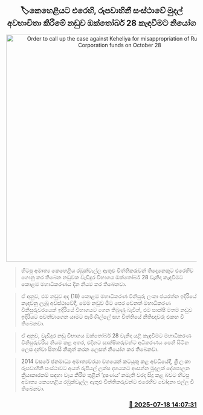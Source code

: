 <p align='center'><b><h2 align='center' title='Order to call up the case against Keheliya for misappropriation of Rupavahini Corporation funds on October 28'>🏷කෙහෙළියට එරෙහි, රූපවාහිනී සංස්ථාවේ මුදල් අවභාවිතා කිරීමේ නඩුව ඔක්තෝබර් 28 කැඳවීමට නියෝග</h2></b></p>
<p align='center'><img src='https://helakuru.sgp1.cdn.digitaloceanspaces.com/esana/images/lib/keheliya-rambukwalla-new-image.jpg' width='600' alt='Order to call up the case against Keheliya for misappropriation of Rupavahini Corporation funds on October 28'></p>

> හිටපු අමාත්‍ය කෙහෙළිය රඹුක්වැල්ල ඇතුළු විත්තිකරුවන් තිදෙනෙකුට එරෙහිව ගොනු කර තිබෙන නඩුවක වැඩිදුර විභාගය ඔක්තෝබර් 28 වැනිදා කැඳවීමට කොළඹ මහාධිකරණය දින නියම කර තිබෙනවා.

> ඒ අනුව, එම නඩුව අද (18) කොළඹ මහාධිකරණ විනිසුරු ලංකා ජයරත්න ඉදිරියේ කැඳවනු ලැබූ අවස්ථාවේදී, මෙම නඩුව මීට පෙර වෙනත් මහාධිකරණ විනිසුරුවරයෙක් ඉදිරියේ විභාගයට ගෙන තිබුණු බැවින්, එම සාක්ෂි මතම නඩුව ඉදිරියට පවත්වාගෙන යාමට පැමිණිල්ලේ සහ විත්තියේ නීතිඥවරු එකඟ වී තිබෙනවා.

> ඒ අනුව, වැඩිදුර නඩු විභාගය ඔක්තෝබර් 28 වැනිදා යළි කැඳවීමට මහාධිකරණ විනිසුරුවරිය නියම කළ අතර, එදිනට සාක්ෂිකරුවන්ට අධිකරණය පෙනී සිටින ලෙස දන්වා සිතාසි නිකුත් කරන ලෙසත් නියෝග කර තිබෙනවා.

> 2014 වසරේ ජනමාධ්‍ය අමාත්‍යවරයා වශයෙන් කටයුතු කළ අවධියේදී, ශ්‍රී ලංකා රූපවාහිනි සංස්ථාවට අයත් රුපියල් ලක්ෂ දහයකට ආසන්න මුදලක් දේශපාලන ක්‍රියාකාරකම් සඳහා වැය කිරීම තුළින් ‘දූෂණය’ නමැති වරද සිදු කළ බවට හිටපු අමාත්‍ය කෙහෙළිය රඹුක්වැල්ල ඇතුළු විත්තිකරුවන්ට එරෙහිව චෝදනා එල්ල වී තිබෙනවා.



<h3 align='right'><a href='https://www.helakuru.lk/esana/p/111972/'>📅 2025-07-18 14:07:31</a></h3>
